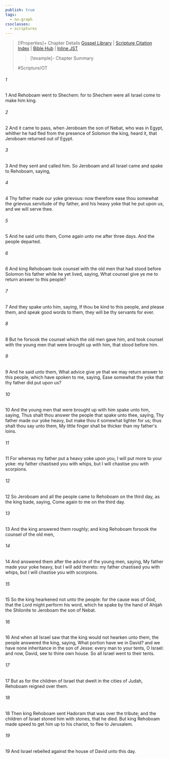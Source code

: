 ```yaml
---
publish: true
tags:
  - no-graph
cssclasses:
  - scriptures
---
```

>[!Properties]+ Chapter Details
>[Gospel Library](https://churchofjesuschrist.org/study/scriptures/ot/2-chr/10?lang=eng)    |    [Scripture Citation Index](https://scriptures.byu.edu/#0720a::c0720a)    |    [Bible Hub](https://biblehub.com/2_chronicles/10.htm)    |    [Inline JST](https://scripturetoolbox.com/html/ic/2Chronicles/10.html)
>>[!example]- Chapter Summary
>> 
> 
>
>#Scripture/OT
###### 1
1 And Rehoboam went to Shechem: for to Shechem were all Israel come to make him king.
###### 2
2 And it came to pass, when Jeroboam the son of Nebat, who was in Egypt, whither he had fled from the presence of Solomon the king, heard it, that Jeroboam returned out of Egypt.
###### 3
3 And they sent and called him. So Jeroboam and all Israel came and spake to Rehoboam, saying,
###### 4
4 Thy father made our yoke grievous: now therefore ease thou somewhat the grievous servitude of thy father, and his heavy yoke that he put upon us, and we will serve thee.
###### 5
5 And he said unto them, Come again unto me after three days. And the people departed.
###### 6
6 And king Rehoboam took counsel with the old men that had stood before Solomon his father while he yet lived, saying, What counsel give ye me to return answer to this people?
###### 7
7 And they spake unto him, saying, If thou be kind to this people, and please them, and speak good words to them, they will be thy servants for ever.
###### 8
8 But he forsook the counsel which the old men gave him, and took counsel with the young men that were brought up with him, that stood before him.
###### 9
9 And he said unto them, What advice give ye that we may return answer to this people, which have spoken to me, saying, Ease somewhat the yoke that thy father did put upon us?
###### 10
10 And the young men that were brought up with him spake unto him, saying, Thus shalt thou answer the people that spake unto thee, saying, Thy father made our yoke heavy, but make thou it somewhat lighter for us; thus shalt thou say unto them, My little finger shall be thicker than my father's loins.
###### 11
11 For whereas my father put a heavy yoke upon you, I will put more to your yoke: my father chastised you with whips, but I will chastise you with scorpions.
###### 12
12 So Jeroboam and all the people came to Rehoboam on the third day, as the king bade, saying, Come again to me on the third day.
###### 13
13 And the king answered them roughly; and king Rehoboam forsook the counsel of the old men,
###### 14
14 And answered them after the advice of the young men, saying, My father made your yoke heavy, but I will add thereto: my father chastised you with whips, but I will chastise you with scorpions.
###### 15
15 So the king hearkened not unto the people: for the cause was of God, that the Lord might perform his word, which he spake by the hand of Ahijah the Shilonite to Jeroboam the son of Nebat.
###### 16
16 And when all Israel saw that the king would not hearken unto them, the people answered the king, saying, What portion have we in David? and we have none inheritance in the son of Jesse: every man to your tents, O Israel: and now, David, see to thine own house. So all Israel went to their tents.
###### 17
17 But as for the children of Israel that dwelt in the cities of Judah, Rehoboam reigned over them.
###### 18
18 Then king Rehoboam sent Hadoram that was over the tribute; and the children of Israel stoned him with stones, that he died. But king Rehoboam made speed to get him up to his chariot, to flee to Jerusalem.
###### 19
19 And Israel rebelled against the house of David unto this day.
